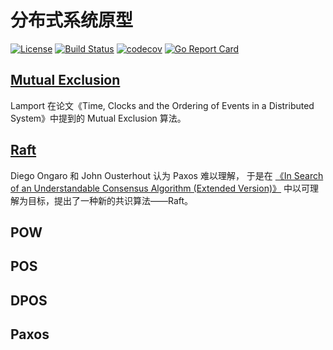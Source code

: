 # 分布式系统原型

[![License](http://img.shields.io/badge/license-MIT-red.svg?style=flat)](https://github.com/aQuaYi/Distributed-Algorithms/blob/master/LICENSE)
[![Build Status](https://www.travis-ci.org/aQuaYi/Distributed-Algorithms.svg?branch=master)](https://www.travis-ci.org/aQuaYi/Distributed-Algorithms)
[![codecov](https://codecov.io/gh/aQuaYi/Distributed-Algorithms/branch/master/graph/badge.svg)](https://codecov.io/gh/aQuaYi/Distributed-Algorithms)
[![Go Report Card](https://goreportcard.com/badge/github.com/aQuaYi/Distributed-Algorithms)](https://goreportcard.com/report/github.com/aQuaYi/Distributed-Algorithms)

## [Mutual Exclusion](Mutual-Exclusion)

Lamport 在论文《Time, Clocks and the Ordering of Events in a Distributed System》中提到的 Mutual Exclusion 算法。

## [Raft](Raft)

Diego Ongaro 和 John Ousterhout 认为 Paxos 难以理解， 于是在 [《In Search of an Understandable Consensus Algorithm (Extended Version)》](Raft/raft-extended.pdf) 中以可理解为目标，提出了一种新的共识算法——Raft。

## POW

## POS

## DPOS

## Paxos
